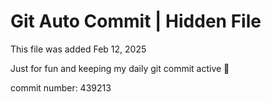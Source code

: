 # Git Auto Commit | Hidden File

This file was added Feb 12, 2025

Just for fun and keeping my daily git commit active 🤪

commit number: 439213
